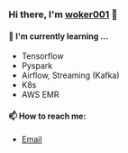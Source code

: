 


### Hi there, I'm [woker001](https://github.com/woker001) 👋

#### 🌱 I'm currently learning ...
- Tensorflow
- Pyspark
- Airflow, Streaming (Kafka)
- K8s
- AWS EMR

#### 📫 How to reach me:
- [Email](mailto:woker001@gmail.com)


<!--
**woker001/woker001** is a ✨ _special_ ✨ repository because its `README.md` (this file) appears on your GitHub profile.

Here are some ideas to get you started:

- 🔭 I’m currently working on ...
- 🌱 I’m currently learning ...
- 👯 I’m looking to collaborate on ...
- 🤔 I’m looking for help with ...
- 💬 Ask me about ...
- 📫 How to reach me: ...
- 😄 Pronouns: ...
- ⚡ Fun fact: ...
-->

